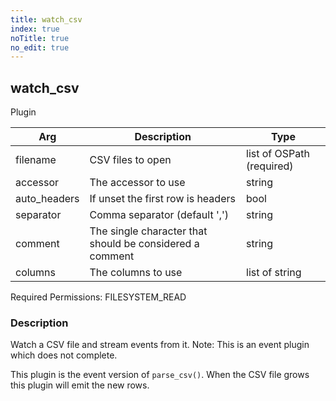 ```yaml
---
title: watch_csv
index: true
noTitle: true
no_edit: true
---
```




<div class="vql_item"></div>


## watch_csv
<span class='vql_type label label-warning pull-right page-header'>Plugin</span>



<div class="vqlargs"></div>

Arg | Description | Type
----|-------------|-----
filename|CSV files to open|list of OSPath (required)
accessor|The accessor to use|string
auto_headers|If unset the first row is headers|bool
separator|Comma separator (default ',')|string
comment|The single character that should be considered a comment|string
columns|The columns to use|list of string

Required Permissions: 
<span class="linkcolour label label-success">FILESYSTEM_READ</span>

### Description

Watch a CSV file and stream events from it. Note: This is an event
plugin which does not complete.

This plugin is the event version of `parse_csv()`. When the CSV file
grows this plugin will emit the new rows.


